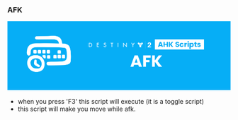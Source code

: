 ### AFK
![](afkscript.png)
- when you press 'F3' this script will execute (it is a toggle script)
- this script will make you move while afk.